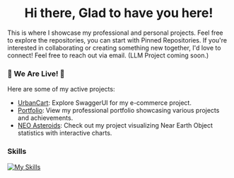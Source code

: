<h1 align="center">Hi there, Glad to have you here!</h1>
<p>This is where I showcase my professional and personal projects. Feel free to explore the repositories, you can start with Pinned Repositories. If you're interested in collaborating or creating something new together, I'd love to connect! Feel free to reach out via email. (LLM Project coming soon.)</p>

### 🎉 We Are Live! 🎉
Here are some of my active projects:
- [UrbanCart](https://batra-ecom-1-0.onrender.com/swagger-ui/index.html): Explore SwaggerUI for my e-commerce project.
- [Portfolio](https://hb99960.github.io/Portfolio/): View my professional portfolio showcasing various projects and achievements.
- [NEO Asteroids](https://hb99960.github.io/NEO-Asteroids/): Check out my project visualizing Near Earth Object statistics with interactive charts.

### Skills
[![My Skills](https://skillicons.dev/icons?i=js,java,python,mysql,spring,react,mongodb,nodejs,expressjs,androidstudio,aws)](https://skillicons.dev)



